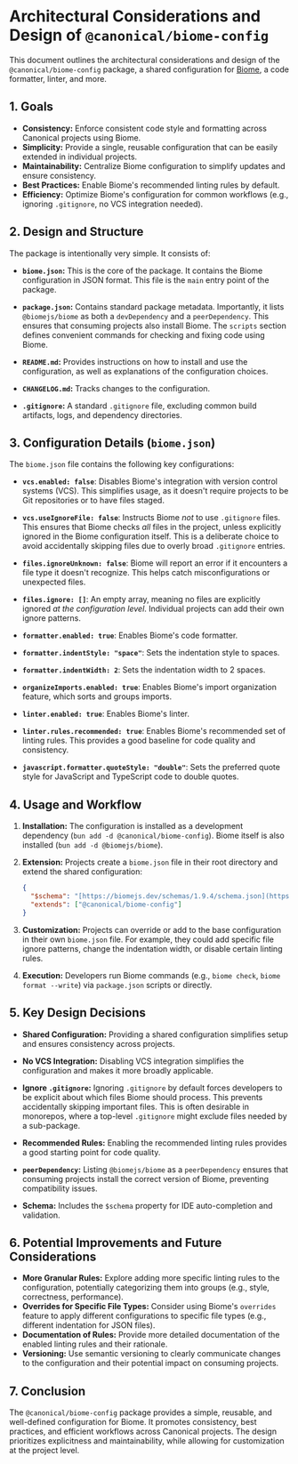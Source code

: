 # Architectural Considerations and Design of `@canonical/biome-config`

This document outlines the architectural considerations and design of the `@canonical/biome-config` package, a shared configuration for [Biome](https://biomejs.dev/), a code formatter, linter, and more.

## 1. Goals

*   **Consistency:** Enforce consistent code style and formatting across Canonical projects using Biome.
*   **Simplicity:** Provide a single, reusable configuration that can be easily extended in individual projects.
*   **Maintainability:** Centralize Biome configuration to simplify updates and ensure consistency.
*   **Best Practices:** Enable Biome's recommended linting rules by default.
*   **Efficiency:** Optimize Biome's configuration for common workflows (e.g., ignoring `.gitignore`, no VCS integration needed).

## 2. Design and Structure

The package is intentionally very simple. It consists of:

*   **`biome.json`:** This is the core of the package. It contains the Biome configuration in JSON format.  This file is the `main` entry point of the package.

*   **`package.json`:**  Contains standard package metadata.  Importantly, it lists `@biomejs/biome` as both a `devDependency` and a `peerDependency`. This ensures that consuming projects also install Biome.  The `scripts` section defines convenient commands for checking and fixing code using Biome.

*   **`README.md`:** Provides instructions on how to install and use the configuration, as well as explanations of the configuration choices.

*   **`CHANGELOG.md`:**  Tracks changes to the configuration.

*   **`.gitignore`:** A standard `.gitignore` file, excluding common build artifacts, logs, and dependency directories.

## 3. Configuration Details (`biome.json`)

The `biome.json` file contains the following key configurations:

*   **`vcs.enabled: false`**: Disables Biome's integration with version control systems (VCS). This simplifies usage, as it doesn't require projects to be Git repositories or to have files staged.

*   **`vcs.useIgnoreFile: false`**:  Instructs Biome *not* to use `.gitignore` files. This ensures that Biome checks *all* files in the project, unless explicitly ignored in the Biome configuration itself. This is a deliberate choice to avoid accidentally skipping files due to overly broad `.gitignore` entries.

*   **`files.ignoreUnknown: false`**: Biome will report an error if it encounters a file type it doesn't recognize.  This helps catch misconfigurations or unexpected files.

*   **`files.ignore: []`**: An empty array, meaning no files are explicitly ignored *at the configuration level*.  Individual projects can add their own ignore patterns.

*   **`formatter.enabled: true`**: Enables Biome's code formatter.

*   **`formatter.indentStyle: "space"`**: Sets the indentation style to spaces.

*   **`formatter.indentWidth: 2`**: Sets the indentation width to 2 spaces.

*   **`organizeImports.enabled: true`**: Enables Biome's import organization feature, which sorts and groups imports.

*   **`linter.enabled: true`**: Enables Biome's linter.

*   **`linter.rules.recommended: true`**: Enables Biome's recommended set of linting rules. This provides a good baseline for code quality and consistency.

*   **`javascript.formatter.quoteStyle: "double"`**:  Sets the preferred quote style for JavaScript and TypeScript code to double quotes.

## 4. Usage and Workflow

1.  **Installation:**  The configuration is installed as a development dependency (`bun add -d @canonical/biome-config`).  Biome itself is also installed (`bun add -d @biomejs/biome`).

2.  **Extension:** Projects create a `biome.json` file in their root directory and extend the shared configuration:

    ```json
    {
      "$schema": "[https://biomejs.dev/schemas/1.9.4/schema.json](https://biomejs.dev/schemas/1.9.4/schema.json)",
      "extends": ["@canonical/biome-config"]
    }
    ```

3.  **Customization:** Projects can override or add to the base configuration in their own `biome.json` file. For example, they could add specific file ignore patterns, change the indentation width, or disable certain linting rules.

4.  **Execution:**  Developers run Biome commands (e.g., `biome check`, `biome format --write`) via `package.json` scripts or directly.

## 5. Key Design Decisions

*   **Shared Configuration:** Providing a shared configuration simplifies setup and ensures consistency across projects.

*   **No VCS Integration:** Disabling VCS integration simplifies the configuration and makes it more broadly applicable.

*   **Ignore `.gitignore`:** Ignoring `.gitignore` by default forces developers to be explicit about which files Biome should process. This prevents accidentally skipping important files.  This is often desirable in monorepos, where a top-level `.gitignore` might exclude files needed by a sub-package.

*   **Recommended Rules:** Enabling the recommended linting rules provides a good starting point for code quality.

*   **`peerDependency`:** Listing `@biomejs/biome` as a `peerDependency` ensures that consuming projects install the correct version of Biome, preventing compatibility issues.

*   **Schema:** Includes the `$schema` property for IDE auto-completion and validation.

## 6. Potential Improvements and Future Considerations

*   **More Granular Rules:** Explore adding more specific linting rules to the configuration, potentially categorizing them into groups (e.g., style, correctness, performance).
*   **Overrides for Specific File Types:**  Consider using Biome's `overrides` feature to apply different configurations to specific file types (e.g., different indentation for JSON files).
*   **Documentation of Rules:**  Provide more detailed documentation of the enabled linting rules and their rationale.
*   **Versioning:**  Use semantic versioning to clearly communicate changes to the configuration and their potential impact on consuming projects.

## 7. Conclusion

The `@canonical/biome-config` package provides a simple, reusable, and well-defined configuration for Biome. It promotes consistency, best practices, and efficient workflows across Canonical projects. The design prioritizes explicitness and maintainability, while allowing for customization at the project level.